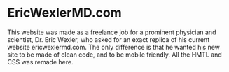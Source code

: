 # EricWexlerMD.com
This website was made as a freelance job for a prominent physician and scientist, Dr. Eric Wexler, who asked for an exact replica of his current website ericwexlermd.com. The only difference is that he wanted his new site to be made of clean code, and to be mobile friendly. All the HMTL and CSS was remade here.
